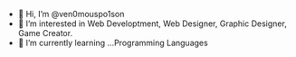 - 👋 Hi, I’m @ven0mouspo1son
- 👀 I’m interested in Web Developtment, Web Designer, Graphic Designer, Game Creator.
- 🌱 I’m currently learning ...Programming Languages

<!---
ven0mouspo1son/ven0mouspo1son is a ✨ special ✨ repository because its `README.md` (this file) appears on your GitHub profile.
You can click the Preview link to take a look at your changes.
--->
